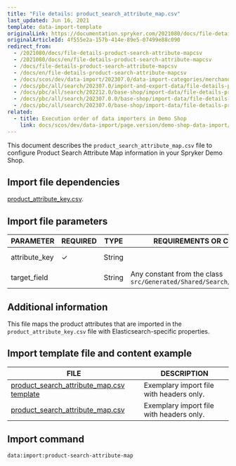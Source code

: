 ```yaml
---
title: "File details: product_search_attribute_map.csv"
last_updated: Jun 16, 2021
template: data-import-template
originalLink: https://documentation.spryker.com/2021080/docs/file-details-product-search-attribute-mapcsv
originalArticleId: 4f555e2a-157b-414e-89e5-07499e88c090
redirect_from:
  - /2021080/docs/file-details-product-search-attribute-mapcsv
  - /2021080/docs/en/file-details-product-search-attribute-mapcsv
  - /docs/file-details-product-search-attribute-mapcsv
  - /docs/en/file-details-product-search-attribute-mapcsv
  - /docs/scos/dev/data-import/202307.0/data-import-categories/merchandising-setup/product-merchandising/file-details-product-search-attribute-map.csv.html
  - /docs/pbc/all/search/202307.0/import-and-export-data/file-details-product-search-attribute-map.csv.html
  - /docs/pbc/all/search/202212.0/base-shop/import-data/file-details-product-search-attribute-map.csv.html
  - /docs/pbc/all/search/202307.0.0/base-shop/import-data/file-details-product-search-attribute-map.csv.html
  - /docs/pbc/all/search/202307.0/base-shop/import-data/file-details-product-search-attribute-map.csv.html
related:
  - title: Execution order of data importers in Demo Shop
    link: docs/scos/dev/data-import/page.version/demo-shop-data-import/execution-order-of-data-importers-in-demo-shop.html
---
```


This document describes the `product_search_attribute_map.csv` file to configure Product Search Attribute Map information in your Spryker Demo Shop.

## Import file dependencies

[product_attribute_key.csv](/docs/scos/dev/data-import/{{page.version}}/data-import-categories/catalog-setup/products/file-details-product-attribute-key.csv.html).

## Import file parameters

| PARAMETER | REQUIRED | TYPE | REQUIREMENTS OR COMMENTS | DESCRIPTION |
| --- | --- | --- | --- | --- |
| attribute_key | &check; | String |  | Identifier of an attribute. |
| target_field |  | String | Any constant from the class `src/Generated/Shared/Search/PageIndexMap.php` | Elasticsearch property. |


## Additional information

This file maps the product attributes that are imported in the `product_attribute_key.csv` file with Elasticsearch-specific properties.

## Import template file and content example

| FILE | DESCRIPTION |
| --- | --- |
| [product_search_attribute_map.csv template](https://spryker.s3.eu-central-1.amazonaws.com/docs/Developer+Guide/Back-End/Data+Manipulation/Data+Ingestion/Data+Import/Data+Import+Categories/Merchandising+Setup/Product+Merchandising/Template+product_search_attribute_map.csv) | Exemplary import file with headers only. |
| [product_search_attribute_map.csv](https://spryker.s3.eu-central-1.amazonaws.com/docs/Developer+Guide/Back-End/Data+Manipulation/Data+Ingestion/Data+Import/Data+Import+Categories/Merchandising+Setup/Product+Merchandising/product_search_attribute_map.csv) | Exemplary import file with headers only. |


## Import command

```bash
data:import:product-search-attribute-map
```
